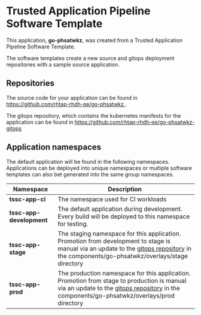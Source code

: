 # Trusted Application Pipeline Software Template

This application, **go-phsatwkz**, was created from a Trusted Application Pipeline Software Template.

The software templates create a new source and gitops deployment repositories with a sample source application. 

## Repositories

The source code for your application can be found in [https://github.com/rhtap-rhdh-qe/go-phsatwkz ](https://github.com/rhtap-rhdh-qe/go-phsatwkz ).
 
The gitops repository, which contains the kubernetes manifests for the application can be found in 
[https://github.com/rhtap-rhdh-qe/go-phsatwkz-gitops ](https://github.com/rhtap-rhdh-qe/go-phsatwkz-gitops ) 

## Application namespaces 

The default application will be found in the following namespaces. Applications can be deployed into unique namespaces or multiple software templates can also bet generated into the same group namespaces.  

|  Namespace   |  Description   |  
| -------- | -------- |
| **tssc-app-ci** | The namespace used for CI workloads |
| **tssc-app-development** | The default application during development. Every build will be deployed to this namespace for testing. |
| **tssc-app-stage** | The staging namespace for this application. Promotion from development to stage is manual via an update to the [gitops repository](https://github.com/rhtap-rhdh-qe/go-phsatwkz-gitops ) in the components/go-phsatwkz/overlays/stage directory |
| **tssc-app-prod** | The production namespace for this application. Promotion from stage to production is manual via an update to the [gitops repository](https://github.com/rhtap-rhdh-qe/go-phsatwkz-gitops ) in the components/go-phsatwkz/overlays/prod directory |